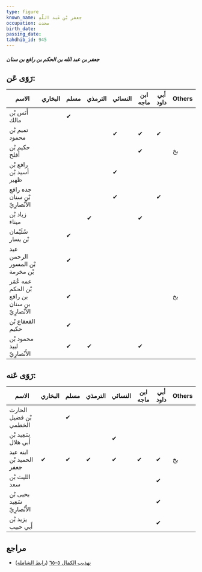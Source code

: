 ```yaml
---
type: figure
known_name: جعفر بْن عَبد اللَّهِ
occupation: محدث
birth_date:
passing_date:
tahdhib_id: 945
---
```

##### جعفر بن عبد الله بن الحكم بن رافع بن سنان

## رَوَى عَن:
| الاسم                                            | البخاري | مسلم | الترمذي | النسائي | ابن ماجه | أبي داود | Others |
| ------------------------------------------------ | ------- | ---- | ------- | ------- | -------- | -------- | ------ |
| أَنَس بْن مالك                                   |         | ✔    |         |         |          |          |        |
| تميم بْن محمود                                   |         |      |         | ✔       | ✔        | ✔        |        |
| حكيم بْن أفلح                                    |         |      |         |         | ✔        |          | بخ     |
| رافع بْن أسيد بْن ظهير                           |         |      |         | ✔       |          |          |        |
| جده رافع بْن سنان الأَنْصارِيّ                   |         |      |         | ✔       |          | ✔        |        |
| زياد بْن ميناء                                   |         |      | ✔       |         | ✔        |          |        |
| سُلَيْمان بْن يسار                               |         | ✔    |         |         |          |          |        |
| عبد الرحمن بْن المسور بْن مخرمة                  |         | ✔    |         |         |          |          |        |
| عمه عُمَر بْن الحكم بن رافع بن سنان الأَنْصارِيّ |         | ✔    |         |         |          |          | بخ     |
| القعقاع بْن حكيم                                 |         | ✔    |         |         |          |          |        |
| محمود بْن لبيد الأَنْصارِيّ                      |         | ✔    | ✔       |         | ✔        |          |        |
## رَوَى عَنه:
| الاسم                        | البخاري | مسلم | الترمذي | النسائي | ابن ماجه | أبي داود | Others |
| ---------------------------- | ------- | ---- | ------- | ------- | -------- | -------- | ------ |
| الحارث بْن فضيل الخطمي       |         | ✔    |         |         |          |          |        |
| سَعِيد بْن أَبي هلال         |         |      |         | ✔       |          |          |        |
| ابنه عبد الحميد بْن جعفر     | ✔       | ✔    | ✔       | ✔       | ✔        | ✔        | بخ     |
| الليث بْن سعد                |         |      |         |         |          | ✔        |        |
| يحيى بْن سَعِيد الأَنْصارِيّ |         |      |         |         |          | ✔        |        |
| يزيد بْن أَبي حبيب           |         |      |         |         |          | ✔        |        |
## مراجع
- [تهذيب الكمال ٥-٦٥](obsidian://open?vault=Tahdhib-al-Kamal&file=Figures/٩٤٥-جعفر%20بن%20عبد%20الله%20بن%20الحكم%20بن%20رافع%20بن%20سنان) ([رابط الشاملة](https://shamela.ws/book/3722/2143))